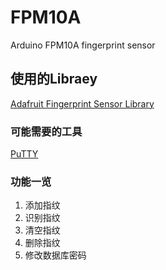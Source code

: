 # FPM10A
Arduino FPM10A fingerprint sensor

## 使用的Libraey
<a href="https://github.com/adafruit/Adafruit-Fingerprint-Sensor-Library">Adafruit Fingerprint Sensor Library</a>

### 可能需要的工具
<a href="https://www.chiark.greenend.org.uk/~sgtatham/putty/latest.html">PuTTY</a>

### 功能一览
<ol>
  <li>添加指纹</li>
  <li>识别指纹</li>
  <li>清空指纹</li>
  <li>删除指纹</li>
  <li>修改数据库密码</li>
</ol>

